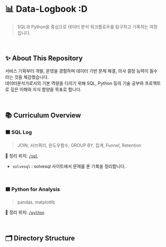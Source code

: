 # 📊 Data-Logbook :D
> SQL과 Python을 중심으로 데이터 분석 워크플로우를 탐구하고 기록하는 여정입니다.

<br>

## ✨ About This Repository
서비스 기획부터 개발, 운영을 경험하며 데이터 기반 문제 해결, 의사 결정 능력이 필수라는 것을 체감했습니다.<br>
데이터분석가로서의 기본 역량을 다지기 위해 SQL, Python 등의 기술 공부와 프로젝트로 깊은 이해와 지식 함양을 목표로 합니다. 

<br>

## 📚 Curriculum Overview

### 🟧 SQL Log
> JOIN, 서브쿼리, 윈도우함수, GROUP BY, 집계, Funnel, Retention

📁 정리 위치: [`/sql`](./sql)
- `solvesql` : solvesql 사이트에서 문제를 푼 기록을 정리합니다.

<br>

### 🟦 Python for Analysis
> pandas, matplotlib

📁 정리 위치: [`/python`](./python)


<br>

## 🗂 Directory Structure

